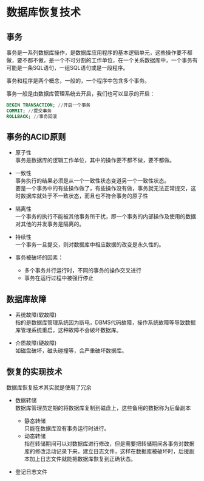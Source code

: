 # 数据库恢复技术      


## 事务    
事务是一系列数据库操作，是数据库应用程序的基本逻辑单元，这些操作要不都做，要不都不做，是一个不可分割的工作单位，在一个关系数据库中，一个事务有可能是一条SQL语句，一组SQL语句或是一段程序。         

事务和程序是两个概念，一般的，一个程序中包含多个事务。     

事务一般是由数据库管理系统去开启，我们也可以显示的开启：    

```SQL
BEGIN TRANSACTION; //开启一个事务
COMMIT; //提交事务 
ROLLBACK; //事务回滚
```          


## 事务的ACID原则     

* 原子性     
    事务是数据库的逻辑工作单位，其中的操作要不都不做，要不都做。     
* 一致性    
    事务执行的结果必须是从一个一致性状态变道另一个一致性状态。       
    要是一个事务中的有些操作做了，有些操作没有做，事务就无法正常提交，这时数据库就处于不一致状态，而且也不符合事务的原子性      
* 隔离性       
    一个事务的执行不能被其他事务所干扰，即一个事务的内部操作及使用的数据对其他的并发事务是隔离的。
* 持续性   
    一个事务一旦提交，则对数据库中相应数据的改变是永久性的。    

* 事务被破坏的因素：   
    * 多个事务并行运行时，不同的事务的操作交叉进行    
    * 事务在运行过程中被强行停止    


## 数据库故障     

* 系统故障(软故障)   
    指的是数据库管理系统因为断电，DBMS代码故障，操作系统故障等导致数据库管理系统重启，这种故障不会破坏数据库。   

* 介质故障(硬故障)    
    如磁盘破坏，磁头碰撞等，会严重破坏数据库。     

## 恢复的实现技术    

数据库恢复技术其实就是使用了冗余    

* 数据转储    
    数据库管理员定期的将数据库复制到磁盘上，这些备用的数据称为后备副本     

    * 静态转储    
        只能在数据库没有事务运行时进行。    
    * 动态转储    
        指在转储期间可以对数据库进行修改，但是需要把转储期间各事务对数据库的修改活动记录下来，建立日志文件，这样在数据库被破坏时，后援副本加上日志文件就能把数据库恢复到正确状态。    

* 登记日志文件     

    



    



